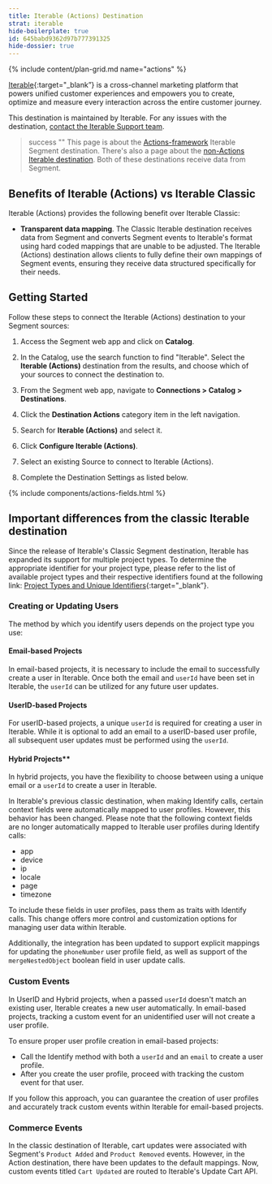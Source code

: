 ```yaml
---
title: Iterable (Actions) Destination
strat: iterable
hide-boilerplate: true
id: 645babd9362d97b777391325
hide-dossier: true
---
```


{% include content/plan-grid.md name="actions" %}

[Iterable](https://www.iterable.com/?utm_source=segmentio&utm_medium=docs&utm_campaign=partners){:target="_blank”} is a cross-channel marketing platform that powers unified customer experiences and empowers you to create, optimize and measure every interaction across the entire customer journey.

This destination is maintained by Iterable. For any issues with the destination, [contact the Iterable Support team](mailto:support@iterable.com).

> success ""
> This page is about the [Actions-framework](/docs/connections/destinations/actions/) Iterable Segment destination. There's also a page about the [non-Actions Iterable destination](/docs/connections/destinations/catalog/iterable/). Both of these destinations receive data from Segment.

## Benefits of Iterable (Actions) vs Iterable Classic

Iterable (Actions) provides the following benefit over Iterable Classic:

- **Transparent data mapping**. The Classic Iterable destination receives data from Segment and converts Segment events to Iterable's format using hard coded mappings that are unable to be adjusted. The Iterable (Actions) destination allows clients to fully define their own mappings of Segment events, ensuring they receive data structured specifically for their needs.

## Getting Started

Follow these steps to connect the Iterable (Actions) destination to your Segment sources:

1. Access the Segment web app and click on **Catalog**.
2. In the Catalog, use the search function to find "Iterable". Select the **Iterable (Actions)** destination from the results, and choose which of your sources to connect the destination to.


1. From the Segment web app, navigate to **Connections > Catalog > Destinations**.
2. Click the **Destination Actions** category item in the left navigation.
3. Search for **Iterable (Actions)** and select it.
4. Click **Configure Iterable (Actions)**.
5. Select an existing Source to connect to Iterable (Actions).
6. Complete the Destination Settings as listed below.

{% include components/actions-fields.html %}

## Important differences from the classic Iterable destination

Since the release of Iterable's Classic Segment destination, Iterable has expanded its support for multiple project types. To determine the appropriate identifier for your project type, please refer to the list of available project types and their respective identifiers found at the following link: [Project Types and Unique Identifiers](https://support.iterable.com/hc/en-us/articles/9216719179796-Project-Types-and-Unique-Identifiers){:target="_blank”}.

### Creating or Updating Users

The method by which you identify users depends on the project type you use:

#### Email-based Projects
In email-based projects, it is necessary to include the email to successfully create a user in Iterable. Once both the email and `userId` have been set in Iterable, the `userId` can be utilized for any future user updates.

#### UserID-based Projects
For userID-based projects, a unique `userId` is required for creating a user in Iterable. While it is optional to add an email to a userID-based user profile, all subsequent user updates must be performed using the `userId`.

#### Hybrid Projects**
In hybrid projects, you have the flexibility to choose between using a unique email or a `userId` to create a user in Iterable.

In Iterable's previous classic destination, when making Identify calls, certain context fields were automatically mapped to user profiles. However, this behavior has been changed. Please note that the following context fields are no longer automatically mapped to Iterable user profiles during Identify calls:

- app
- device
- ip
- locale
- page
- timezone

To include these fields in user profiles, pass them as traits with Identify calls. This change offers more control and customization options for managing user data within Iterable.

Additionally, the integration has been updated to support explicit mappings for updating the `phoneNumber` user profile field, as well as support of the `mergeNestedObject` boolean field in user update calls.

### Custom Events

In UserID and Hybrid projects, when a passed ``userId`` doesn't match an existing user, Iterable creates a new user automatically. In email-based projects, tracking a custom event for an unidentified user will not create a user profile.

To ensure proper user profile creation in email-based projects:

- Call the Identify method with both a ``userId`` and an `email` to create a user profile.
- After you create the user profile, proceed with tracking the custom event for that user.

If you follow this approach, you can guarantee the creation of user profiles and accurately track custom events within Iterable for email-based projects.

### Commerce Events

In the classic destination of Iterable, cart updates were associated with Segment's `Product Added` and `Product Removed` events. However, in the Action destination, there have been updates to the default mappings. Now, custom events titled `Cart Updated` are routed to Iterable's Update Cart API.
